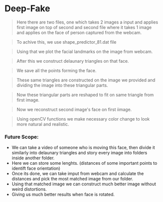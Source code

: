 # Deep-Fake

> Here there are two files, one which takes 2 images a input and applies first image on top of second and second file where it takes 1 image and applies on the face of person captured from the webcam.

> To achive this, we use shape_predictor_81.dat file

> Using that we plot the facial landmarks on the image from webcam.

> After this we construct delaunary triangles on that face.

> We save all the points forming the face.

> These same triangles are constructed on the image we provided and dividing the image into these triangular parts.

> Now these triangular parts are reshaped to fit on same triangle from first image.

> Now we reconstruct second image's face on first iimage.

> Using openCV functions we make necessary color change to look more natural and realistic.

### Future Scope: 
- We can take a video of someone who is moving this face, then divide it similarly into delaunary triangles and story every image into folders inside another folder.
- Here we can store some lenghts. (distances of some important points to identift face orientation) 
- Once its done, we can take imput from webcam and calculate the distances and pick the most matched image from our folder.
- Using that matched image we can construct much better image without weird distortions.
- Giving us much better results when face is rotated.

